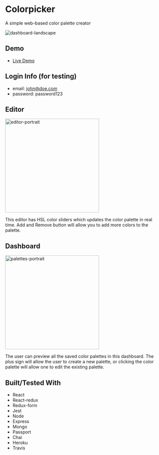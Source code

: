 # Colorpicker
A simple web-based color palette creator

![dashboard-landscape](https://user-images.githubusercontent.com/28643797/47056143-d3d00300-d16f-11e8-9047-c88dec869d69.png)

## Demo
* [Live Demo](https://colorpicker-client.herokuapp.com/)
## Login Info (for testing)
 - email: john@doe.com
 - password: password123

## Editor

<img src='https://user-images.githubusercontent.com/28643797/47056558-cc115e00-d171-11e8-84f6-1e93b5c17983.png' alt='editor-portrait' width='300' />

This editor has HSL color sliders which updates the color palette in real time.
Add and Remove button will allow you to add more colors to the palette.

## Dashboard
<img src='https://user-images.githubusercontent.com/28643797/47056526-a421fa80-d171-11e8-9b8b-46d45805722c.png' alt='palettes-portrait' width='300' />

The user can preview all the saved color palettes in this dashboard.
The plus sign will allow the user to create a new palette, or clicking the color palette will allow one to edit the existing palette.

## Built/Tested With
 - React
 - React-redux
 - Redux-form
 - Jest
 - Node
 - Express
 - Mongo
 - Passport
 - Chai
 - Heroku
 - Travis